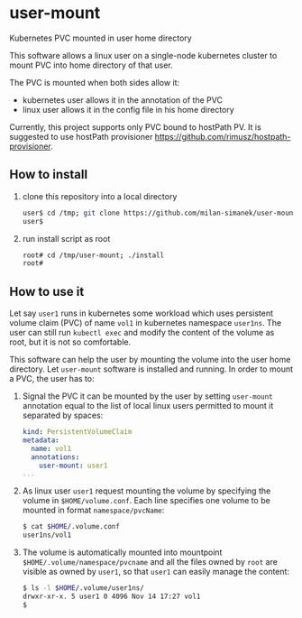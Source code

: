 # user-mount
Kubernetes PVC mounted in user home directory

This software allows a linux user on a single-node kubernetes cluster to mount PVC into home directory of that user.

The PVC is mounted when both sides allow it:

- kubernetes user allows it in the annotation of the PVC
- linux user allows it in the config file in his home directory

Currently, this project supports only PVC bound to hostPath PV. It is suggested to use hostPath provisioner https://github.com/rimusz/hostpath-provisioner.

## How to install

1. clone this repository into a local directory
    ```bash
    user$ cd /tmp; git clone https://github.com/milan-simanek/user-mount
    user$
2. run install script as root
    ```bash
    root# cd /tmp/user-mount; ./install
    root#

## How to use it
Let say `user1` runs in kubernetes some workload which uses persistent volume claim (PVC) of name `vol1` in kubernetes namespace `user1ns`. The user can still run `kubectl exec` and modify the content of the volume as root, but it is not so comfortable.

This software can help the user by mounting the volume into the user home directory. Let `user-mount` software is installed and running.
In order to mount a PVC, the user has to:
1. Signal the PVC it can be mounted by the user by setting `user-mount` annotation equal to the list of local linux users permitted to mount it separated by spaces:
   ```yaml
   kind: PersistentVolumeClaim
   metadata:
     name: vol1
     annotations:
       user-mount: user1
   ...
2. As linux user `user1` request mounting the volume by specifying the volume in `$HOME/volume.conf`. Each line specifies one volume to be mounted in format `namespace/pvcName`:
   ```bash
   $ cat $HOME/.volume.conf
   user1ns/vol1
3. The volume is automatically mounted into mountpoint `$HOME/.volume/namespace/pvcname` and all the files owned by `root` are visible as owned by `user1`, so that `user1` can easily manage the content:
   ```bash
   $ ls -l $HOME/.volume/user1ns/
   drwxr-xr-x. 5 user1 0 4096 Nov 14 17:27 vol1
   $
    

